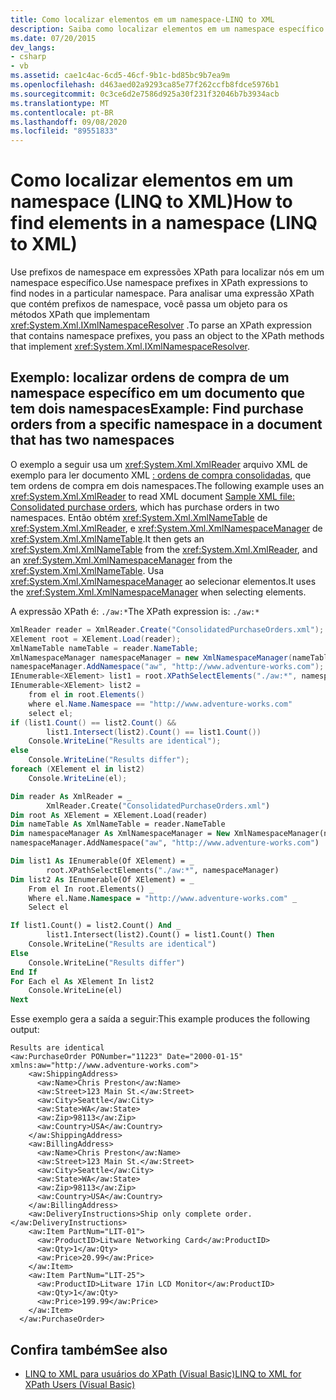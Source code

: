 ```yaml
---
title: Como localizar elementos em um namespace-LINQ to XML
description: Saiba como localizar elementos em um namespace específico usando prefixos de namespace em expressões XPath.
ms.date: 07/20/2015
dev_langs:
- csharp
- vb
ms.assetid: cae1c4ac-6cd5-46cf-9b1c-bd85bc9b7ea9m
ms.openlocfilehash: d463aed02a9293ca85e77f262ccfb8fdce5976b1
ms.sourcegitcommit: 0c3ce6d2e7586d925a30f231f32046b7b3934acb
ms.translationtype: MT
ms.contentlocale: pt-BR
ms.lasthandoff: 09/08/2020
ms.locfileid: "89551833"
---
```

# <a name="how-to-find-elements-in-a-namespace-linq-to-xml"></a><span data-ttu-id="828ef-103">Como localizar elementos em um namespace (LINQ to XML)</span><span class="sxs-lookup"><span data-stu-id="828ef-103">How to find elements in a namespace (LINQ to XML)</span></span>

<span data-ttu-id="828ef-104">Use prefixos de namespace em expressões XPath para localizar nós em um namespace específico.</span><span class="sxs-lookup"><span data-stu-id="828ef-104">Use namespace prefixes in XPath expressions to find nodes in a particular namespace.</span></span> <span data-ttu-id="828ef-105">Para analisar uma expressão XPath que contém prefixos de namespace, você passa um objeto para os métodos XPath que implementam <xref:System.Xml.IXmlNamespaceResolver> .</span><span class="sxs-lookup"><span data-stu-id="828ef-105">To parse an XPath expression that contains namespace prefixes, you pass an object to the XPath methods that implement <xref:System.Xml.IXmlNamespaceResolver>.</span></span>

## <a name="example-find-purchase-orders-from-a-specific-namespace-in-a-document-that-has-two-namespaces"></a><span data-ttu-id="828ef-106">Exemplo: localizar ordens de compra de um namespace específico em um documento que tem dois namespaces</span><span class="sxs-lookup"><span data-stu-id="828ef-106">Example: Find purchase orders from a specific namespace in a document that has two namespaces</span></span>

<span data-ttu-id="828ef-107">O exemplo a seguir usa um <xref:System.Xml.XmlReader> arquivo XML de exemplo para ler documento XML [: ordens de compra consolidadas](sample-xml-file-consolidated-purchase-orders.md), que tem ordens de compra em dois namespaces.</span><span class="sxs-lookup"><span data-stu-id="828ef-107">The following example uses an <xref:System.Xml.XmlReader> to read XML document [Sample XML file: Consolidated purchase orders](sample-xml-file-consolidated-purchase-orders.md), which has purchase orders in two namespaces.</span></span> <span data-ttu-id="828ef-108">Então obtém <xref:System.Xml.XmlNameTable> de <xref:System.Xml.XmlReader>, e <xref:System.Xml.XmlNamespaceManager> de <xref:System.Xml.XmlNameTable>.</span><span class="sxs-lookup"><span data-stu-id="828ef-108">It then gets an <xref:System.Xml.XmlNameTable> from the <xref:System.Xml.XmlReader>, and an <xref:System.Xml.XmlNamespaceManager> from the <xref:System.Xml.XmlNameTable>.</span></span> <span data-ttu-id="828ef-109">Usa <xref:System.Xml.XmlNamespaceManager> ao selecionar elementos.</span><span class="sxs-lookup"><span data-stu-id="828ef-109">It uses the <xref:System.Xml.XmlNamespaceManager> when selecting elements.</span></span>

<span data-ttu-id="828ef-110">A expressão XPath é: `./aw:*`</span><span class="sxs-lookup"><span data-stu-id="828ef-110">The XPath expression is: `./aw:*`</span></span>

```csharp
XmlReader reader = XmlReader.Create("ConsolidatedPurchaseOrders.xml");
XElement root = XElement.Load(reader);
XmlNameTable nameTable = reader.NameTable;
XmlNamespaceManager namespaceManager = new XmlNamespaceManager(nameTable);
namespaceManager.AddNamespace("aw", "http://www.adventure-works.com");
IEnumerable<XElement> list1 = root.XPathSelectElements("./aw:*", namespaceManager);
IEnumerable<XElement> list2 =
    from el in root.Elements()
    where el.Name.Namespace == "http://www.adventure-works.com"
    select el;
if (list1.Count() == list2.Count() &&
        list1.Intersect(list2).Count() == list1.Count())
    Console.WriteLine("Results are identical");
else
    Console.WriteLine("Results differ");
foreach (XElement el in list2)
    Console.WriteLine(el);
```

```vb
Dim reader As XmlReader = _
        XmlReader.Create("ConsolidatedPurchaseOrders.xml")
Dim root As XElement = XElement.Load(reader)
Dim nameTable As XmlNameTable = reader.NameTable
Dim namespaceManager As XmlNamespaceManager = New XmlNamespaceManager(nameTable)
namespaceManager.AddNamespace("aw", "http://www.adventure-works.com")

Dim list1 As IEnumerable(Of XElement) = _
        root.XPathSelectElements("./aw:*", namespaceManager)
Dim list2 As IEnumerable(Of XElement) = _
    From el In root.Elements() _
    Where el.Name.Namespace = "http://www.adventure-works.com" _
    Select el

If list1.Count() = list2.Count() And _
        list1.Intersect(list2).Count() = list1.Count() Then
    Console.WriteLine("Results are identical")
Else
    Console.WriteLine("Results differ")
End If
For Each el As XElement In list2
    Console.WriteLine(el)
Next
```

<span data-ttu-id="828ef-111">Esse exemplo gera a saída a seguir:</span><span class="sxs-lookup"><span data-stu-id="828ef-111">This example produces the following output:</span></span>

```output
Results are identical
<aw:PurchaseOrder PONumber="11223" Date="2000-01-15" xmlns:aw="http://www.adventure-works.com">
    <aw:ShippingAddress>
      <aw:Name>Chris Preston</aw:Name>
      <aw:Street>123 Main St.</aw:Street>
      <aw:City>Seattle</aw:City>
      <aw:State>WA</aw:State>
      <aw:Zip>98113</aw:Zip>
      <aw:Country>USA</aw:Country>
    </aw:ShippingAddress>
    <aw:BillingAddress>
      <aw:Name>Chris Preston</aw:Name>
      <aw:Street>123 Main St.</aw:Street>
      <aw:City>Seattle</aw:City>
      <aw:State>WA</aw:State>
      <aw:Zip>98113</aw:Zip>
      <aw:Country>USA</aw:Country>
    </aw:BillingAddress>
    <aw:DeliveryInstructions>Ship only complete order.</aw:DeliveryInstructions>
    <aw:Item PartNum="LIT-01">
      <aw:ProductID>Litware Networking Card</aw:ProductID>
      <aw:Qty>1</aw:Qty>
      <aw:Price>20.99</aw:Price>
    </aw:Item>
    <aw:Item PartNum="LIT-25">
      <aw:ProductID>Litware 17in LCD Monitor</aw:ProductID>
      <aw:Qty>1</aw:Qty>
      <aw:Price>199.99</aw:Price>
    </aw:Item>
  </aw:PurchaseOrder>
```

## <a name="see-also"></a><span data-ttu-id="828ef-112">Confira também</span><span class="sxs-lookup"><span data-stu-id="828ef-112">See also</span></span>

- [<span data-ttu-id="828ef-113">LINQ to XML para usuários do XPath (Visual Basic)</span><span class="sxs-lookup"><span data-stu-id="828ef-113">LINQ to XML for XPath Users (Visual Basic)</span></span>](../../visual-basic/programming-guide/concepts/linq/linq-to-xml-for-xpath-users.md)
